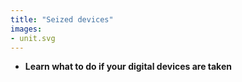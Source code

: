 ```yaml
---
title: "Seized devices"
images:
- unit.svg
---
```

- **Learn what to do if your digital devices are taken**
